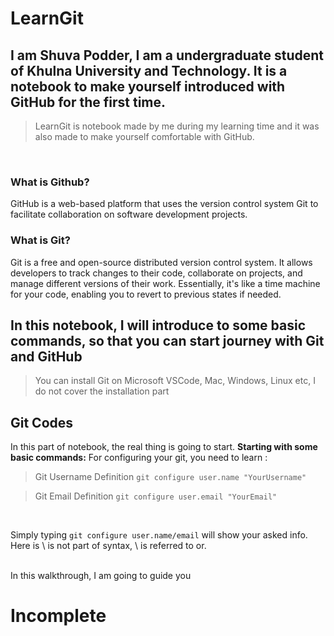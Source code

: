# LearnGit

## I am Shuva Podder, I am a undergraduate student of Khulna University and Technology. It is a notebook to make yourself introduced with GitHub for the first time.

> LearnGit is notebook made by me during my learning time and it was also made to make yourself comfortable with GitHub.
<br>

### What is Github?
GitHub is a web-based platform that uses the version control system Git to facilitate collaboration on software development projects.

### What is Git?
Git is a free and open-source distributed version control system. It allows developers to track changes to their code, collaborate on projects, and manage different versions of their work. Essentially, it's like a time machine for your code, enabling you to revert to previous states if needed.

## In this notebook, I will introduce to some basic commands, so that you can start journey with Git and GitHub

> You can install Git on Microsoft VSCode, Mac, Windows, Linux etc, I do not cover the installation part

## Git Codes
 In this part of notebook, the real thing is going to start. **Starting with some basic commands:**
For configuring your git, you need to learn :

> Git Username Definition
`git configure user.name "YourUsername"`

> Git Email Definition
`git configure user.email "YourEmail"`

<br>

Simply typing `git configure user.name/email` will show your asked info. Here is \ is not part of syntax, \ is referred to or.

<br> 
In this walkthrough, I am going to guide you 

# Incomplete